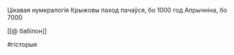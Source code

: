 

Цікавая нумкралогія
Крыжовы паход пачаўся, бо 1000 год
Апрычніна, бо 7000

[[@ бабілон]]

#гісторыя